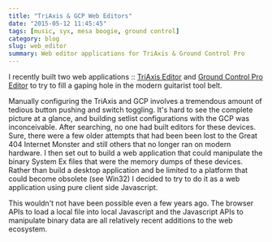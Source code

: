 ```yaml
---
title: "TriAxis & GCP Web Editors"
date: "2015-05-12 11:45:45"
tags: [music, syx, mesa boogie, ground control]
category: blog
slug: web_editor
summary: Web editor applications for TriAxis & Ground Control Pro
---
```


I recently built two web applications :: [TriAxis Editor](http://triaxiseditor.com) and [Ground Control Pro Editor](http://gcproeditor.com) to try to fill a gaping hole in the modern guitarist tool belt.

Manually configuring the TriAxis and GCP involves a tremendous amount of tedious button pushing and switch toggling. It's hard to see the complete picture at a glance, and building setlist configurations with the GCP was inconceivable. After searching, no one had built editors for these devices. Sure, there were a few older attempts that had been been lost to the Great 404 Internet Monster and still others that no longer ran on modern hardware. I then set out to build a web application that could manipulate the binary System Ex files that were the memory dumps of these devices. Rather than build a desktop application and be limited to a platform that could become obsolete (see Win32) I decided to try to do it as a web application using pure client side Javascript.

This wouldn't not have been possible even a few years ago. The browser APIs to load a local file into local Javascript and the Javascript APIs to manipulate binary data are all relatively recent additions to the web ecosystem.
